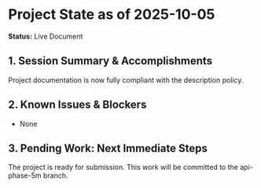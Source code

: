 # Project State as of 2025-10-05

**Status:** Live Document

## 1. Session Summary & Accomplishments
Project documentation is now fully compliant with the description policy.

## 2. Known Issues & Blockers
- None

## 3. Pending Work: Next Immediate Steps
The project is ready for submission. This work will be committed to the api-phase-5m branch.
